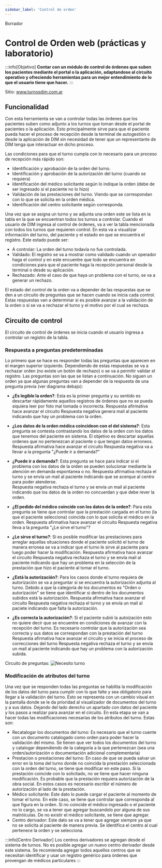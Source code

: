 ```yaml
---
sidebar_label: 'Control de orden'
---
```

Borrador

# Control de Orden web (prácticas y laboratorio)

:::info[Objetivo]
**Contar con un módulo de control de órdenes que suben los pacientes mediante el portal o la aplicación, adaptandose al circuito operativo y ofreciendo herramientas para un mejor entendimiento de lo que el usuario tiene que hacer.** 
:::

Sitio: www.turnosdim.com.ar

## Funcionalidad

Con esta herramienta se van a controlar todas las órdenes que los pacientes suben como adjunto a los turnos que toman desde el portal de pacientes o la aplicación. Esto principalmente sirve para que el paciente pueda hacer el proceso de recepción desde la terminal de autogestión o desde la aplicación de DIM sin necesidad de tener que un representante de DIM tenga que interactuar en dicho proceso. 

Las condiciones para que el turno cumpla con lo necesario para un proceso de recepción más rápido son:
- Identificación y aprobación de la orden del turno.
- Identificación y aprobación de la autorización del turno (cuando se requiera)
- Identificación del médico solicitante según lo indique la orden (debe de ser ingresado si el paciente no lo hizo)
- Validación de las prestaciones del turno. Viendo que se correspondan con lo que se solicita en la orden médica.
- Identificación del centro solicitante según corresponda.

Una vez que se asigna un turno y se adjunta una orden este se lista en la tabla en la que se encuentran todos los turnos a controlar. Cuando el usuario de DIM ingresa al control de órdenes, va a ver la tabla mencionada con todos los turnos que requieren control. En esta va a visualizar información del turno, del paciente y el estado en que se encuentra el registro. Este estado puede ser:
- A controlar: La orden del turno todavía no fue controlada.
- Validado: El registro se va a mostrar como validado cuando un operador haga el control y en este encuentre que todo se encuentra en condiciones para que el paciente haga la recepción personal desde la terminal o desde su aplicación.
- Rechazado: Ante el caso de que haya un problema con el turno, se va a generar un rechazo. 

El estado del control de la orden va a depender de las respuestas que se den a un circuito de preguntas que se hacen cuando se inicia cada control. Estas respuestas van a determinar si es posible avanzar a la validación de la orden o si se va a rechazar el turno y el motivo por el cual se rechaza.

## Circuito de control

El circuito de control de órdenes se inicia cuando el usuario ingresa a controlar un registro de la tabla.

### Respuesta a preguntas predeterminadas

Lo primero que se hace es responder todas las preguntas que aparecen en el margen superior izquierdo. Dependiendo de estas respuestas se va a rechazar orden (no existe un botón de rechazo) o se va a permitir validar el registro. Las preguntas son las que se listan a continuación. No siguen un orden ya que algunas preguntas van a depender de la respuesta de una pregunta previa (ver diagrama debajo):
- **¿Es legible la orden?**: Esta es la primer pregunta y su sentido es descartar rápidamente aquellos registros de órdenes que no se pueda siquiera leer por foto mal tomada o incorrecta. 
Respuesta afirmativa hace avanzar el circuito
Respuesta negativa genera mail al paciente indicando que hay un problema con la orden.

- **¿Los datos de la orden médica coincideon con el del sistema?**: Esta pregunta se contesta contrastando los datos de la orden con los datos que tenemos del paciente en sistema. El objetivo es descartar aquellas ordenes que no pertenezcan al paciente o que tengan datos erroneos.
Respuesta afirmativa hace avanzar el circuito
Respuesta negativa va a llevar a la pregunta "¿Puede ir a demanda?"

- **¿Puede ir a demanda?**: Esta pregunta se hace para indicar si el problema con los datos de la orden se pueden solucionar mediante la atención en demanda espontanea o no.
Respuesta afirmativa rechaza el turno y se envía un mail al paciente indicando que se acerque al centro para poder atenderse.  
Respuesta negativa rechaza el turno y se envía un mail al paciente indicando que los datos de la orden no concuerdan y que debe rever la orden.

- **¿El pedido del médico coincide con los datos de la orden?**: Para esta pregunta se tiene que controlar que la prestación cargada en el turno (la que el paciente selecciona) coincida con lo que solicita el médico en la orden.
Respuesta afirmativa hace avanzar el circuito
Respuesta negativa lleva a la pregunta "¿Le sirve el turno"?

- **¿Le sirve el turno?**: Si es posible modificar las prestaciones para arreglar aquellas situaciones donde el paciente solicitó el turno de manera erronea se va a indicar que el turno le sirve al paciente para luego poder hacer la modificación.
Respuesta afirmativa hace avanzar el circuito
Respuesta negativa rechaza el turno y se envía mail al paciente indicando que hay un problema en la selección de la prestación que hizo el paciente al tomar el turno. 

- **¿Está la autorización?**: Para los casos donde el turno requiera de autorización se va a preguntar si se encuentra la autorización adjunta al turno. Debido a que la categoría de los documentos es "Orden o autorización" se tiene que identificar si dentro de los documentos subidos está la autorización.
Respuesta afirmativa hace avanzar el circuito
Respuesta negativa rechaza el turno y se envía un mail al paciete indicando que falta la autorización.

- **¿Es correcta la autorización?**: Si el paciente subió la autoización esto no quiere decir que se encuentre en condiciones de avanzar con la recepción del turno. Es necesario controlar que la autorización sea correcta y sus datos se correspondan con la prestación del turno
Respuesta afirmativa hace avanzar el circuito y se inicia el proceso de correcciones del turno
Respuesta negativa rechaza el turno y se envía un mail al paciente indicando que hay un problema con la autorización subida. 

Circuito de preguntas:
![Necesito turno](/img/control-ordenes/circuito-preguntas.png)

### Modificación de atributos del turno

Una vez que se responden todas las preguntas se habilita la modificación de los datos del turno para cumplir con lo que falte y sea obligatorio para llegar a la validación del turno. Esto se representa con un cambio visual en la pantalla donde se le da prioridad al visualizador de documentos del turno y a sus datos. Dejando del lado derecho un apartado con datos del paciente y los pasos a realizar para avanzar en el circuito.
En esta etapa se van a hacer todas las modificaciones necesarias de los atributos del turno. Estas son:
- Recatalogar los documentos del turno: Es necesario que el turno cuente con un documento catalogado como orden para poder hacer la validación del mismo. Se tienen que ver todos los documentos del turno y catalogar dependiendo de la categoría a la que pertenezcan (sea una orden/autorización o documentación adicional complementaria)
- Prestacion o prestaciones del turno: En caso de que se pueda salvar un error en la toma del turno donde no coincida la prestación seleccionada con la orden del turno, se tiene que modificar en este paso. Si la prestación coincide con lo solicitado, no se tiene que hacer ninguna modificación. Es probable que la prestación requiera autorización de la obra social. En estos casos es necesario escribir el número de autorización al lado de la prestación.
- Médico solicitante: Este dato lo puede cargar el paciente al momento de tomar el turno. En este caso, se tiene que controlar que corresponda al que figura en la orden. Si no coincide el médico ingresado o el paciente no lo cargo, se va a tener que agregar buscandolo por alguna de sus matróiculas. De no existir el médico solicitante, se tiene que agregar.
- Centro derivador: Este dato se va a tener que agregar siempre ya que no se solicita al paciente de manera previa. Se identifica el centro al cual pertenece la orden y se selecciona.

:::info[Centro Derivador]
Los centros derivadores se agregan desde el sistema de turnos. No es posible agregar un nuevo centro derivador desde este sistema. Se recomienda agregar todos aquellos centros que se necesitan identificar y usar un registro genérico para órdenes que provengan de médicos particulares
:::

